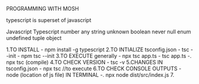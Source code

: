 PROGRAMMING WITH MOSH


typescript is superset of javascript



Javascript        Typescript
number              any
string              unknown
boolean             never
null                enum
undefined           tuple
object



1.TO INSTALL                 -    npm install -g typescript
2.TO INTIALIZE tsconfig.json -    tsc --init
                             -    npm tsc --init
3.TO EXECUTE generally       -    npx tsc app.ts
                             -    tsc app.ts
                             -.   npx tsc (compile)
4.TO CHECK VERSION           -    tsc -v
5.CHANGES IN tsconfig.json   -    npx tsc //to execute
6.TO CHECK CONSOLE OUTPUTS   -    node (location of js file)
IN TERMINAL                  -.   npx node dist/src/index.js
7.